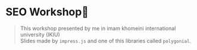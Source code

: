 # SEO Workshop🤗
   
   
> This workshop presented by me in imam khomeini international university (IKIU)   
> Slides made by `impress.js` and one of this libraries called `polygonial`.
